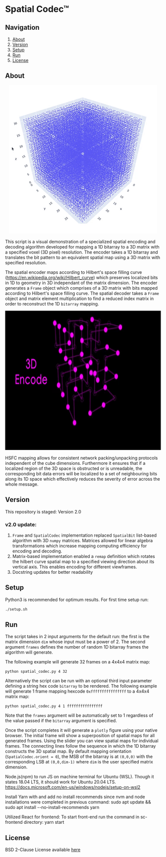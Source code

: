 # Spatial Codec™

## Navigation
  1. [About](#about)
  2. [Version](#version)
  3. [Setup](#setup)
  4. [Run](#run)
  5. [License](#license)


## About
<p align="center">
  <img src="img/3DFractal.gif"/>
</p>

This script is a visual demonstration of a specialized spatial encoding and decoding algorithm developed for mapping a 1D bitarray to a 3D matrix with a specified voxel (3D pixel) resolution. The encoder takes a 1D bitarray and translates the bit pattern to an equivalent spatial map using a 3D matrix with specified resolution.

The spatial encoder maps according to Hilbert's space filling curve (https://en.wikipedia.org/wiki/Hilbert_curve) which preserves localized bits in 1D to geometry in 3D independant of the matrix dimension. The encoder generates a `Frame` object which comprises of a 3D matrix with bits mapped according to Hilbert's space filling curve. The spatial decoder takes a `Frame` object and matrix element multiplication to find a reduced index matrix in order to reconstruct the 1D `bitarray` mapping.

<p align="center">
  <img src="img/Codec.gif" width="900" height="450"/>
</p>

HSFC mapping allows for consistent network packing/unpacking protocols independent of the cube dimensions. Furthermore it ensures that if a localized region of the 3D space is obstructed or is unreadable, the corresponding bit data errors will be localized to a set of neighbouring bits along its 1D space which effectively reduces the severity of error across the whole message.


<a name="version"></a>

## Version
This repository is staged: Version 2.0

### v2.0 update:
1. `Frame` and `SpatialCodec` implementation replaced `SpatialBit` list-based algorithm with 3D `numpy` matrices. Matrices allowed for linear algebra transformations which increase mapping computing efficiency for encoding and decoding.
2. Matrix-based implementation enabled a `remap` definition which rotates the hilbert curve spatial map to a specified viewing direction about its vertical axis. This enables encoding for different viewframes.
3. Docstring updates for better readability


<a name="setup"></a>

## Setup
Python3 is recommended for optimum results. For first time setup run:
```bash
./setup.sh
```


<a name="run"></a>

## Run

The script takes in 2 input arguments for the default run: the first is the matrix dimension `dim` whose input must be a power of 2. The second argument `frames` defines the number of random 1D bitarray frames the algorithm will generate.

The following example will generate 32 frames on a 4x4x4 matrix map:
```
python spatial_codec.py 4 32
```

Alternatively the script can be run with an optional third input parameter defining a string hex code `bitarray` to be rendered. The following example will generate 1 frame mapping hexcode `0xffffffffffffffff` to a 4x4x4 matrix map:
```
python spatial_codec.py 4 1 ffffffffffffffff
```
Note that the `frames` argument will be automatically set to 1 regardless of the value passed if the `bitarray` argument is specified.

Once the script completes it will generate a `plotly` figure using your native browser. The initial frame will show a superposition of spatial maps for all generated frames. Using the slider you can view spatial maps for individual frames. The connecting lines follow the sequence in which the 1D bitarray constructs the 3D spatial map. By default mapping orientation (``SpatialCodec.orient = 0``), the MSB of the bitarray is at `(0,0,0)` with the corresponding LSB at `(0,0,dim-1)` where `dim` is the user specified matrix dimension.

<a name="libraries, frameworks and tools used">

Node.js(npm) to run JS on machine terminal for Ubuntu (WSL). Though it states 18.04 LTS, it should work for 
Ubuntu 20.04 LTS. 
https://docs.microsoft.com/en-us/windows/nodejs/setup-on-wsl2

Install Yarn with and add no install recommends since nvm and node installations were completed in previous
command: 
sudo apt update && sudo apt install --no-install-recommends yarn


Utilized React for frontend:
To start front-end run the command in sc-frontend directory:
yarn start

<a name="lic"></a>

## License

BSD 2-Clause License available [here](LICENSE)
